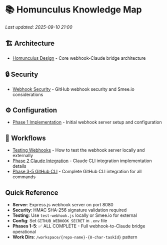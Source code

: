 # 📚 Homunculus Knowledge Map

*Last updated: 2025-09-10 21:00*

## 🏗️ Architecture
- [Homunculus Design](architecture/homunculus-design.md) - Core webhook-Claude bridge architecture

## 🔒 Security  
- [Webhook Security](security/webhook-security.md) - GitHub webhook security and Smee.io considerations

## ⚙️ Configuration
- [Phase 1 Implementation](config/phase1-implementation.md) - Initial webhook server setup and configuration

## 🔄 Workflows
- [Testing Webhooks](workflows/testing-webhooks.md) - How to test the webhook server locally and externally
- [Phase 2 Claude Integration](workflows/phase2-claude-integration.md) - Claude CLI integration implementation details
- [Phase 3-5 GitHub CLI](workflows/phase3-5-github-cli.md) - Complete GitHub CLI integration for all commands

## Quick Reference
- **Server**: Express.js webhook server on port 8080
- **Security**: HMAC SHA-256 signature validation required
- **Testing**: Use `test-webhook.js` locally or Smee.io for external
- **Config**: Set `GITHUB_WEBHOOK_SECRET` in `.env` file
- **Phases 1-5**: ✅ ALL COMPLETE - Full webhook-to-Claude bridge operational
- **Work Dirs**: `/workspace/{repo-name}-{8-char-taskId}` pattern